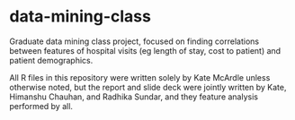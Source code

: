 data-mining-class
=================

Graduate data mining class project, focused on finding correlations between features of hospital visits (eg length of stay, cost to patient) and patient demographics.

All R files in this repository were written solely by Kate McArdle unless otherwise noted, but the report and slide deck were jointly written by Kate, Himanshu Chauhan, and Radhika Sundar, and they feature analysis performed by all.
